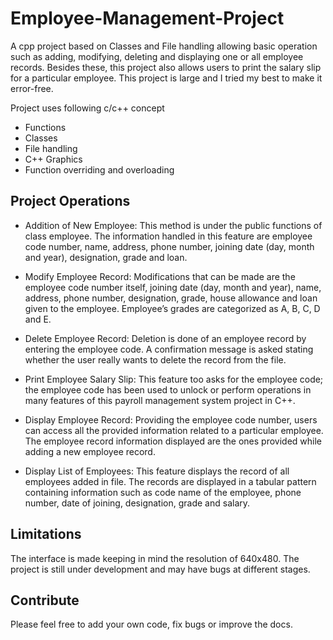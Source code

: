 # Employee-Management-Project
A cpp project based on Classes and File handling allowing basic operation such as adding, modifying, deleting and displaying one or all employee records. Besides these, this project also allows users to print the salary slip for a particular employee. This project is large and I tried my best to make it error-free. 

Project uses following c/c++ concept

* Functions
* Classes
* File handling
* C++ Graphics
* Function overriding and overloading

## Project Operations

- Addition of New Employee:
This method is under the public functions of class employee. The information handled in this feature are employee code number, name, address, phone number, joining date (day, month and year), designation, grade and loan.

- Modify Employee Record:
Modifications that can be made are the employee code number itself, joining date (day, month and year), name, address, phone number, designation, grade, house allowance and loan given to the employee. Employee’s grades are categorized as A, B, C, D and E.

- Delete Employee Record:
Deletion is done of an employee record by entering the employee code. A confirmation message is asked stating whether the user really wants to delete the record from the file.

- Print Employee Salary Slip:
This feature too asks for the employee code; the employee code has been used to unlock or perform operations in many features of this payroll management system project in C++. 

- Display Employee Record:
Providing the employee code number, users can access all the provided information related to a particular employee. The employee record information displayed are the ones provided while adding a new employee record.

- Display List of Employees:
This feature displays the record of all employees added in file. The records are displayed in a tabular pattern containing information such as code name of the employee, phone number, date of joining, designation, grade and salary.

## Limitations
The interface is made keeping in mind the resolution of 640x480. The project is still under development and may have bugs at different stages.

## Contribute
Please feel free to add your own code, fix bugs or improve the docs.
